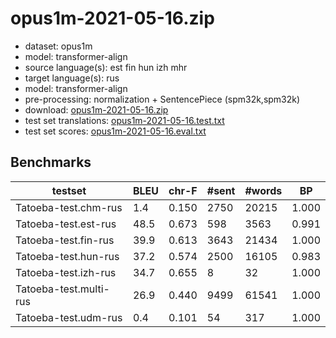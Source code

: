 # opus1m-2021-05-16.zip

* dataset: opus1m
* model: transformer-align
* source language(s): est fin hun izh mhr
* target language(s): rus
* model: transformer-align
* pre-processing: normalization + SentencePiece (spm32k,spm32k)
* download: [opus1m-2021-05-16.zip](https://object.pouta.csc.fi/Tatoeba-MT-models/urj-rus/opus1m-2021-05-16.zip)
* test set translations: [opus1m-2021-05-16.test.txt](https://object.pouta.csc.fi/Tatoeba-MT-models/urj-rus/opus1m-2021-05-16.test.txt)
* test set scores: [opus1m-2021-05-16.eval.txt](https://object.pouta.csc.fi/Tatoeba-MT-models/urj-rus/opus1m-2021-05-16.eval.txt)

## Benchmarks

| testset | BLEU  | chr-F | #sent | #words | BP |
|---------|-------|-------|-------|--------|----|
| Tatoeba-test.chm-rus 	| 1.4 	| 0.150 	| 2750 	| 20215 	| 1.000 |
| Tatoeba-test.est-rus 	| 48.5 	| 0.673 	| 598 	| 3563 	| 0.991 |
| Tatoeba-test.fin-rus 	| 39.9 	| 0.613 	| 3643 	| 21434 	| 1.000 |
| Tatoeba-test.hun-rus 	| 37.2 	| 0.574 	| 2500 	| 16105 	| 0.983 |
| Tatoeba-test.izh-rus 	| 34.7 	| 0.655 	| 8 	| 32 	| 1.000 |
| Tatoeba-test.multi-rus 	| 26.9 	| 0.440 	| 9499 	| 61541 	| 1.000 |
| Tatoeba-test.udm-rus 	| 0.4 	| 0.101 	| 54 	| 317 	| 1.000 |

